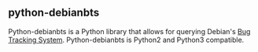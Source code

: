 ## python-debianbts

Python-debianbts is a Python library that allows for querying Debian's [Bug
Tracking System](https://bugs.debian.org). Python-debianbts is Python2 and
Python3 compatible.
